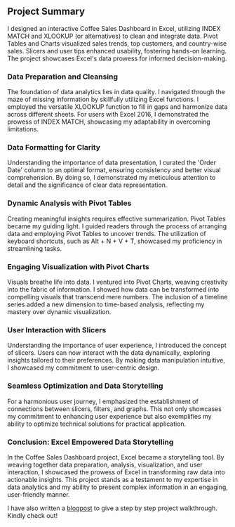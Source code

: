 ## Project Summary

I designed an interactive Coffee Sales Dashboard in Excel, utilizing INDEX MATCH and XLOOKUP (or alternatives) to clean and integrate data. Pivot Tables and Charts visualized sales trends, top customers, and country-wise sales. Slicers and user tips enhanced usability, fostering hands-on learning. The project showcases Excel's data prowess for informed decision-making.



### Data Preparation and Cleansing

The foundation of data analytics lies in data quality. I navigated through the maze of missing information by skillfully utilizing Excel functions. I employed the versatile XLOOKUP function to fill in gaps and harmonize data across different sheets. For users with Excel 2016, I demonstrated the prowess of INDEX MATCH, showcasing my adaptability in overcoming limitations.




### Data Formatting for Clarity

Understanding the importance of data presentation, I curated the 'Order Date' column to an optimal format, ensuring consistency and better visual comprehension. By doing so, I demonstrated my meticulous attention to detail and the significance of clear data representation.




### Dynamic Analysis with Pivot Tables

Creating meaningful insights requires effective summarization. Pivot Tables became my guiding light. I guided readers through the process of arranging data and employing Pivot Tables to uncover trends. The utilization of keyboard shortcuts, such as Alt + N + V + T, showcased my proficiency in streamlining tasks.




### Engaging Visualization with Pivot Charts

Visuals breathe life into data. I ventured into Pivot Charts, weaving creativity into the fabric of information. I showed how data can be transformed into compelling visuals that transcend mere numbers. The inclusion of a timeline series added a new dimension to time-based analysis, reflecting my mastery over dynamic visualization.




### User Interaction with Slicers

Understanding the importance of user experience, I introduced the concept of slicers. Users can now interact with the data dynamically, exploring insights tailored to their preferences. By making data manipulation intuitive, I showcased my commitment to user-centric design.




### Seamless Optimization and Data Storytelling

For a harmonious user journey, I emphasized the establishment of connections between slicers, filters, and graphs. This not only showcases my commitment to enhancing user experience but also exemplifies my ability to optimize technical solutions for practical application.




### Conclusion: Excel Empowered Data Storytelling

In the Coffee Sales Dashboard project, Excel became a storytelling tool. By weaving together data preparation, analysis, visualization, and user interaction, I showcased the prowess of Excel in transforming raw data into actionable insights. This project stands as a testament to my expertise in data analytics and my ability to present complex information in an engaging, user-friendly manner.




I have also written a [blogpost](https://tejaswinigirish.wordpress.com/2023/08/02/excel-coffee-sales-dasboard-project/) to give a step by step project walkthrough. Kindly check out! 





